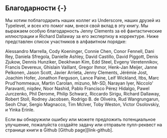 ## Благодарности {-}

Мы хотим поблагодарить наших коллег из Underscore,
наших друзей из Typelevel,
и всех кто помог нам, внеся свой вклад в эту книгу.
Мы выражаем особую благодарность Jenny Clements за её фантастические иллюстрации
и Richard Dallaway за его экспертизу в корректуре.
Ниже представлен список участников в алфавитном порядке:

Alessandro Marrella,
Cody Koeninger,
Connie Chen,
Conor Fennell,
Dani Rey,
Daniela Sfregola,
Danielle Ashley,
David Castillo,
David Piggott,
Denis Zjukow,
Dennis Hunziker,
Deokhwan Kim,
Edd Steel,
Evgeny Veretennikov,
Francis Devereux,
Ghislain Vaillant,
Gregor Ihmor,
Henk-Jan Meijer,
Janne Pelkonen,
Jason Scott,
Javier Arrieta,
Jenny Clements,
Jérémie Jost,
Joachim Hofer,
Jonathon Ferguson,
Lance Paine,
Leif Wickland,
ltbs,
Marc Prud'hommeaux,
Martin Carolan,
mizuno,
Mr-SD,
Narayan Iyer,
Niccolo' Paravanti,
niqdev,
Noor Nashid,
Pablo Francisco Pérez Hidalgo,
Pawel Jurczenko,
Phil Derome,
Philip Schwarz,
Riccardo Sirigu,
Richard Dallaway,
Robert Stoll,
Rodney Jacobsen,
Rodrigo B. de Oliveira,
Rud Wangrungarun,
Seoh Char,
Sergio Magnacco,
Tim McIver,
Toby Weston,
Victor Osolovskiy,
и Yinka Erinle.

Если вы обнаружили ошибку или можете предложить потенциальное улучшение,
пожалуйста создайте задачу или отправьте пулл-реквест
на странице книги в Github [Github page][link-github].
